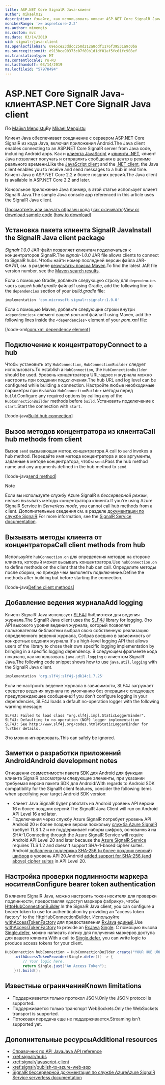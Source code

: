```yaml
---
title: ASP.NET Core SignalR Java-клиент
author: mikaelm12
description: Узнайте, как использовать клиент ASP.NET Core SignalR Java.
monikerRange: '>= aspnetcore-2.2'
ms.author: mimengis
ms.custom: mvc
ms.date: 03/14/2019
uid: signalr/java-client
ms.openlocfilehash: 09e5ce23ddcc250d212a8cdf1176f39531a9c0ba
ms.sourcegitcommit: d913bca90373c07f89b1d1df01af5fc01fc908ef
ms.translationtype: MT
ms.contentlocale: ru-RU
ms.lasthandoff: 03/14/2019
ms.locfileid: "57978494"
---
```

# <a name="aspnet-core-signalr-java-client"></a><span data-ttu-id="a6eba-103">ASP.NET Core SignalR Java-клиент</span><span class="sxs-lookup"><span data-stu-id="a6eba-103">ASP.NET Core SignalR Java client</span></span>

<span data-ttu-id="a6eba-104">По [Майкл Mengistu](https://twitter.com/MikaelM_12)</span><span class="sxs-lookup"><span data-stu-id="a6eba-104">By [Mikael Mengistu](https://twitter.com/MikaelM_12)</span></span>

<span data-ttu-id="a6eba-105">Клиент Java обеспечивает соединение с сервером ASP.NET Core SignalR из кода Java, включая приложения Android.</span><span class="sxs-lookup"><span data-stu-id="a6eba-105">The Java client enables connecting to an ASP.NET Core SignalR server from Java code, including Android apps.</span></span> <span data-ttu-id="a6eba-106">Как и [клиента JavaScript](xref:signalr/javascript-client) и [клиента .NET](xref:signalr/dotnet-client), клиент Java позволяет получать и отправлять сообщения в центр в режиме реального времени.</span><span class="sxs-lookup"><span data-stu-id="a6eba-106">Like the [JavaScript client](xref:signalr/javascript-client) and the [.NET client](xref:signalr/dotnet-client), the Java client enables you to receive and send messages to a hub in real time.</span></span> <span data-ttu-id="a6eba-107">Клиент Java в ASP.NET Core 2.2 и более поздних версий.</span><span class="sxs-lookup"><span data-stu-id="a6eba-107">The Java client is available in ASP.NET Core 2.2 and later.</span></span>

<span data-ttu-id="a6eba-108">Консольное приложение Java пример, в этой статье использует клиент SignalR Java.</span><span class="sxs-lookup"><span data-stu-id="a6eba-108">The sample Java console app referenced in this article uses the SignalR Java client.</span></span>

<span data-ttu-id="a6eba-109">[Просмотреть или скачать образец кода](https://github.com/aspnet/Docs/tree/master/aspnetcore/signalr/java-client/sample) ([как скачивать](xref:index#how-to-download-a-sample))</span><span class="sxs-lookup"><span data-stu-id="a6eba-109">[View or download sample code](https://github.com/aspnet/Docs/tree/master/aspnetcore/signalr/java-client/sample) ([how to download](xref:index#how-to-download-a-sample))</span></span>

## <a name="install-the-signalr-java-client-package"></a><span data-ttu-id="a6eba-110">Установка пакета клиента SignalR Java</span><span class="sxs-lookup"><span data-stu-id="a6eba-110">Install the SignalR Java client package</span></span>

<span data-ttu-id="a6eba-111">*Signalr 1.0.0* JAR-файл позволяет клиентам подключаться к концентраторов SignalR.</span><span class="sxs-lookup"><span data-stu-id="a6eba-111">The *signalr-1.0.0* JAR file allows clients to connect to SignalR hubs.</span></span> <span data-ttu-id="a6eba-112">Чтобы найти номер последней версии файла JAR-ФАЙЛ, см. в разделе [результаты поиска Maven](https://search.maven.org/search?q=g:com.microsoft.signalr%20AND%20a:signalr).</span><span class="sxs-lookup"><span data-stu-id="a6eba-112">To find the latest JAR file version number, see the [Maven search results](https://search.maven.org/search?q=g:com.microsoft.signalr%20AND%20a:signalr).</span></span>

<span data-ttu-id="a6eba-113">Если с помощью Gradle, добавьте следующую строку для `dependencies` часть вашей *build.gradle* файла:</span><span class="sxs-lookup"><span data-stu-id="a6eba-113">If using Gradle, add the following line to the `dependencies` section of your *build.gradle* file:</span></span>

```gradle
implementation 'com.microsoft.signalr:signalr:1.0.0'
```

<span data-ttu-id="a6eba-114">Если с помощью Maven, добавьте следующие строки внутри `<dependencies>` элемент вашей *pom.xml* файла:</span><span class="sxs-lookup"><span data-stu-id="a6eba-114">If using Maven, add the following lines inside the `<dependencies>` element of your *pom.xml* file:</span></span>

[!code-xml[pom.xml dependency element](java-client/sample/pom.xml?name=snippet_dependencyElement)]

## <a name="connect-to-a-hub"></a><span data-ttu-id="a6eba-115">Подключение к концентратору</span><span class="sxs-lookup"><span data-stu-id="a6eba-115">Connect to a hub</span></span>

<span data-ttu-id="a6eba-116">Чтобы установить эту `HubConnection`, `HubConnectionBuilder` следует использовать.</span><span class="sxs-lookup"><span data-stu-id="a6eba-116">To establish a `HubConnection`, the `HubConnectionBuilder` should be used.</span></span> <span data-ttu-id="a6eba-117">Уровень концентратора URL-адрес и журнала можно настроить при создании подключения.</span><span class="sxs-lookup"><span data-stu-id="a6eba-117">The hub URL and log level can be configured while building a connection.</span></span> <span data-ttu-id="a6eba-118">Настройте любые необходимые параметры при вызовах `HubConnectionBuilder` методы перед `build`.</span><span class="sxs-lookup"><span data-stu-id="a6eba-118">Configure any required options by calling any of the `HubConnectionBuilder` methods before `build`.</span></span> <span data-ttu-id="a6eba-119">Установить подключение с `start`.</span><span class="sxs-lookup"><span data-stu-id="a6eba-119">Start the connection with `start`.</span></span>

[!code-java[Build hub connection](java-client/sample/src/main/java/Chat.java?range=16-17)]

## <a name="call-hub-methods-from-client"></a><span data-ttu-id="a6eba-120">Вызов методов концентратора из клиента</span><span class="sxs-lookup"><span data-stu-id="a6eba-120">Call hub methods from client</span></span>

<span data-ttu-id="a6eba-121">Вызов `send` вызывающая метод концентратора.</span><span class="sxs-lookup"><span data-stu-id="a6eba-121">A call to `send` invokes a hub method.</span></span> <span data-ttu-id="a6eba-122">Передайте имя метода концентратора и все аргументы, заданные в методе концентратора, чтобы `send`.</span><span class="sxs-lookup"><span data-stu-id="a6eba-122">Pass the hub method name and any arguments defined in the hub method to `send`.</span></span>

[!code-java[send method](java-client/sample/src/main/java/Chat.java?range=28)]

> [!NOTE]
> <span data-ttu-id="a6eba-123">Если вы используете службу Azure SignalR в *бессерверной режим*, нельзя вызывать методы концентратора клиента.</span><span class="sxs-lookup"><span data-stu-id="a6eba-123">If you're using Azure SignalR Service in *Serverless mode*, you cannot call hub methods from a client.</span></span> <span data-ttu-id="a6eba-124">Дополнительные сведения см. в разделе [документации по службе SignalR](/azure/azure-signalr/signalr-concept-serverless-development-config).</span><span class="sxs-lookup"><span data-stu-id="a6eba-124">For more information, see the [SignalR Service documentation](/azure/azure-signalr/signalr-concept-serverless-development-config).</span></span>

## <a name="call-client-methods-from-hub"></a><span data-ttu-id="a6eba-125">Вызывать методы клиента от концентратора</span><span class="sxs-lookup"><span data-stu-id="a6eba-125">Call client methods from hub</span></span>

<span data-ttu-id="a6eba-126">Используйте `hubConnection.on` для определения методов на стороне клиента, который может вызывать концентратора.</span><span class="sxs-lookup"><span data-stu-id="a6eba-126">Use `hubConnection.on` to define methods on the client that the hub can call.</span></span> <span data-ttu-id="a6eba-127">Определите методы после сборки, но прежде чем выполнять подключение.</span><span class="sxs-lookup"><span data-stu-id="a6eba-127">Define the methods after building but before starting the connection.</span></span>

[!code-java[Define client methods](java-client/sample/src/main/java/Chat.java?range=19-21)]

## <a name="add-logging"></a><span data-ttu-id="a6eba-128">Добавление ведения журнала</span><span class="sxs-lookup"><span data-stu-id="a6eba-128">Add logging</span></span>

<span data-ttu-id="a6eba-129">Клиент SignalR Java использует [SLF4J](https://www.slf4j.org/) библиотеки для ведения журнала.</span><span class="sxs-lookup"><span data-stu-id="a6eba-129">The SignalR Java client uses the [SLF4J](https://www.slf4j.org/) library for logging.</span></span> <span data-ttu-id="a6eba-130">Это API высокого уровня ведения журнала, который позволяет пользователям библиотеки выбрал свою собственную реализацию определенного ведения журнала, Собрав воедино в зависимость от конкретных ведения журнала.</span><span class="sxs-lookup"><span data-stu-id="a6eba-130">It's a high-level logging API that allows users of the library to chose their own specific logging implementation by bringing in a specific logging dependency.</span></span> <span data-ttu-id="a6eba-131">В следующем фрагменте кода показано, как использовать `java.util.logging` с клиентом SignalR Java.</span><span class="sxs-lookup"><span data-stu-id="a6eba-131">The following code snippet shows how to use `java.util.logging` with the SignalR Java client.</span></span>

```gradle
implementation 'org.slf4j:slf4j-jdk14:1.7.25'
```

<span data-ttu-id="a6eba-132">Если не настроить ведение журнала в зависимости, SLF4J загружает средство ведения журнала по умолчанию без операции с следующее предупреждающее сообщение:</span><span class="sxs-lookup"><span data-stu-id="a6eba-132">If you don't configure logging in your dependencies, SLF4J loads a default no-operation logger with the following warning message:</span></span>

```
SLF4J: Failed to load class "org.slf4j.impl.StaticLoggerBinder".
SLF4J: Defaulting to no-operation (NOP) logger implementation
SLF4J: See http://www.slf4j.org/codes.html#StaticLoggerBinder for further details.
```

<span data-ttu-id="a6eba-133">Это можно игнорировать.</span><span class="sxs-lookup"><span data-stu-id="a6eba-133">This can safely be ignored.</span></span>

## <a name="android-development-notes"></a><span data-ttu-id="a6eba-134">Заметки о разработки приложений Android</span><span class="sxs-lookup"><span data-stu-id="a6eba-134">Android development notes</span></span>

<span data-ttu-id="a6eba-135">Отношении совместимости пакета SDK для Android для функции клиента SignalR рассмотрим следующие элементы, при указании требуемая версия пакета SDK для Android:</span><span class="sxs-lookup"><span data-stu-id="a6eba-135">With regards to Android SDK compatibility for the SignalR client features, consider the following items when specifying your target Android SDK version:</span></span>

* <span data-ttu-id="a6eba-136">Клиент Java SignalR будет работать на Android уровень API версии 16 и более поздних версий.</span><span class="sxs-lookup"><span data-stu-id="a6eba-136">The SignalR Java Client will run on Android API Level 16 and later.</span></span>
* <span data-ttu-id="a6eba-137">Подключения через службу Azure SignalR потребует уровень API Android 20 и более поздние версии поскольку [служба Azure SignalR](/azure/azure-signalr/signalr-overview) требует TLS 1.2 и не поддерживает наборы шифров, основанный на SHA-1.</span><span class="sxs-lookup"><span data-stu-id="a6eba-137">Connecting through the Azure SignalR Service will require Android API Level 20 and later because the [Azure SignalR Service](/azure/azure-signalr/signalr-overview) requires TLS 1.2 and doesn't support SHA-1-based cipher suites.</span></span> <span data-ttu-id="a6eba-138">Android [добавлена поддержка SHA-256 (и более поздних версий) шифров](https://developer.android.com/reference/javax/net/ssl/SSLSocket) в уровень API 20.</span><span class="sxs-lookup"><span data-stu-id="a6eba-138">Android [added support for SHA-256 (and above) cipher suites](https://developer.android.com/reference/javax/net/ssl/SSLSocket) in API Level 20.</span></span>

## <a name="configure-bearer-token-authentication"></a><span data-ttu-id="a6eba-139">Настройка проверки подлинности маркера носителя</span><span class="sxs-lookup"><span data-stu-id="a6eba-139">Configure bearer token authentication</span></span>

<span data-ttu-id="a6eba-140">В клиенте SignalR Java, можно настроить токен носителя для проверки подлинности, предоставляя «доступ маркера фабрику», чтобы [HttpHubConnectionBuilder](/java/api/com.microsoft.signalr._http_hub_connection_builder?view=aspnet-signalr-java).</span><span class="sxs-lookup"><span data-stu-id="a6eba-140">In the SignalR Java client, you can configure a bearer token to use for authentication by providing an "access token factory" to the [HttpHubConnectionBuilder](/java/api/com.microsoft.signalr._http_hub_connection_builder?view=aspnet-signalr-java).</span></span> <span data-ttu-id="a6eba-141">Используйте [withAccessTokenFactory](/java/api/com.microsoft.signalr._http_hub_connection_builder.withaccesstokenprovider?view=aspnet-signalr-java#com_microsoft_signalr__http_hub_connection_builder_withAccessTokenProvider_Single_String__) для предоставления [RxJava](https://github.com/ReactiveX/RxJava) [единый<String>](http://reactivex.io/documentation/single.html).</span><span class="sxs-lookup"><span data-stu-id="a6eba-141">Use [withAccessTokenFactory](/java/api/com.microsoft.signalr._http_hub_connection_builder.withaccesstokenprovider?view=aspnet-signalr-java#com_microsoft_signalr__http_hub_connection_builder_withAccessTokenProvider_Single_String__) to provide an [RxJava](https://github.com/ReactiveX/RxJava) [Single<String>](http://reactivex.io/documentation/single.html).</span></span> <span data-ttu-id="a6eba-142">С помощью вызова [Single.defer](http://reactivex.io/RxJava/javadoc/io/reactivex/Single.html#defer-java.util.concurrent.Callable-), можно написать логику для получения маркеров доступа для вашего клиента.</span><span class="sxs-lookup"><span data-stu-id="a6eba-142">With a call to [Single.defer](http://reactivex.io/RxJava/javadoc/io/reactivex/Single.html#defer-java.util.concurrent.Callable-), you can write logic to produce access tokens for your client.</span></span>

```java
HubConnection hubConnection = HubConnectionBuilder.create("YOUR HUB URL HERE")
    .withAccessTokenProvider(Single.defer(() -> {
        // Your logic here.
        return Single.just("An Access Token");
    })).build();
```

## <a name="known-limitations"></a><span data-ttu-id="a6eba-143">Известные ограничения</span><span class="sxs-lookup"><span data-stu-id="a6eba-143">Known limitations</span></span>

* <span data-ttu-id="a6eba-144">Поддерживается только протокол JSON.</span><span class="sxs-lookup"><span data-stu-id="a6eba-144">Only the JSON protocol is supported.</span></span>
* <span data-ttu-id="a6eba-145">Поддерживается только транспорт WebSockets.</span><span class="sxs-lookup"><span data-stu-id="a6eba-145">Only the WebSockets transport is supported.</span></span>
* <span data-ttu-id="a6eba-146">Потоковая передача еще не поддерживается.</span><span class="sxs-lookup"><span data-stu-id="a6eba-146">Streaming isn't supported yet.</span></span>

## <a name="additional-resources"></a><span data-ttu-id="a6eba-147">Дополнительные ресурсы</span><span class="sxs-lookup"><span data-stu-id="a6eba-147">Additional resources</span></span>

* [<span data-ttu-id="a6eba-148">Справочник по API Java</span><span class="sxs-lookup"><span data-stu-id="a6eba-148">Java API reference</span></span>](/java/api/com.microsoft.signalr?view=aspnet-signalr-java)
* <xref:signalr/hubs>
* <xref:signalr/javascript-client>
* <xref:signalr/publish-to-azure-web-app>
* [<span data-ttu-id="a6eba-149">SignalR бессерверной документация по службе Azure</span><span class="sxs-lookup"><span data-stu-id="a6eba-149">Azure SignalR Service serverless documentation</span></span>](/azure/azure-signalr/signalr-concept-serverless-development-config)
